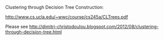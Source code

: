 Clustering through Decision Tree Construction:

http://www.cs.ucla.edu/~wwc/course/cs245a/CLTrees.pdf

Please see http://dimitri-christodoulou.blogspot.com/2012/08/clustering-through-decision-tree.html
